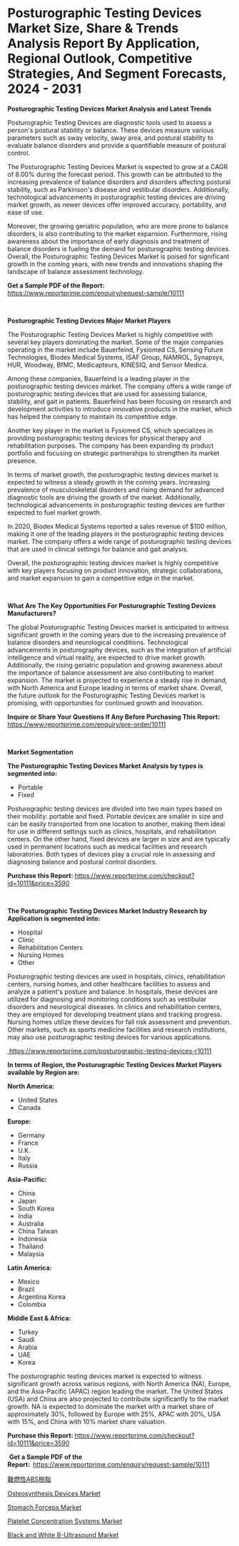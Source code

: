 <p><h1>Posturographic Testing Devices Market Size, Share & Trends Analysis Report By Application, Regional Outlook, Competitive Strategies, And Segment Forecasts, 2024 - 2031</h1></p><p><strong>Posturographic Testing Devices Market Analysis and Latest Trends</strong></p>
<p><p>Posturographic Testing Devices are diagnostic tools used to assess a person's postural stability or balance. These devices measure various parameters such as sway velocity, sway area, and postural stability to evaluate balance disorders and provide a quantifiable measure of postural control.</p><p>The Posturographic Testing Devices Market is expected to grow at a CAGR of 8.00% during the forecast period. This growth can be attributed to the increasing prevalence of balance disorders and disorders affecting postural stability, such as Parkinson's disease and vestibular disorders. Additionally, technological advancements in posturographic testing devices are driving market growth, as newer devices offer improved accuracy, portability, and ease of use.</p><p>Moreover, the growing geriatric population, who are more prone to balance disorders, is also contributing to the market expansion. Furthermore, rising awareness about the importance of early diagnosis and treatment of balance disorders is fueling the demand for posturographic testing devices. Overall, the Posturographic Testing Devices Market is poised for significant growth in the coming years, with new trends and innovations shaping the landscape of balance assessment technology.</p></p>
<p><strong>Get a Sample PDF of the Report:&nbsp;</strong> <a href="https://www.reportprime.com/enquiry/request-sample/10111">https://www.reportprime.com/enquiry/request-sample/10111</a></p>
<p>&nbsp;</p>
<p><strong>Posturographic Testing Devices Major Market Players</strong></p>
<p><p>The Posturographic Testing Devices Market is highly competitive with several key players dominating the market. Some of the major companies operating in the market include Bauerfeind, Fysiomed CS, Sensing Future Technologies, Biodex Medical Systems, ISAF Group, NAMROL, Synapsys, HUR, Woodway, BfMC, Medicapteurs, KINESIQ, and Sensor Medica.</p><p>Among these companies, Bauerfeind is a leading player in the posturographic testing devices market. The company offers a wide range of posturographic testing devices that are used for assessing balance, stability, and gait in patients. Bauerfeind has been focusing on research and development activities to introduce innovative products in the market, which has helped the company to maintain its competitive edge.</p><p>Another key player in the market is Fysiomed CS, which specializes in providing posturographic testing devices for physical therapy and rehabilitation purposes. The company has been expanding its product portfolio and focusing on strategic partnerships to strengthen its market presence.</p><p>In terms of market growth, the posturographic testing devices market is expected to witness a steady growth in the coming years. Increasing prevalence of musculoskeletal disorders and rising demand for advanced diagnostic tools are driving the growth of the market. Additionally, technological advancements in posturographic testing devices are further expected to fuel market growth.</p><p>In 2020, Biodex Medical Systems reported a sales revenue of $100 million, making it one of the leading players in the posturographic testing devices market. The company offers a wide range of posturographic testing devices that are used in clinical settings for balance and gait analysis.</p><p>Overall, the posturographic testing devices market is highly competitive with key players focusing on product innovation, strategic collaborations, and market expansion to gain a competitive edge in the market.</p></p>
<p>&nbsp;</p>
<p><strong>What Are The Key Opportunities For Posturographic Testing Devices Manufacturers?</strong></p>
<p><p>The global Posturographic Testing Devices market is anticipated to witness significant growth in the coming years due to the increasing prevalence of balance disorders and neurological conditions. Technological advancements in posturography devices, such as the integration of artificial intelligence and virtual reality, are expected to drive market growth. Additionally, the rising geriatric population and growing awareness about the importance of balance assessment are also contributing to market expansion. The market is projected to experience a steady rise in demand, with North America and Europe leading in terms of market share. Overall, the future outlook for the Posturographic Testing Devices market is promising, with opportunities for continued growth and innovation.</p></p>
<p><strong>Inquire or Share Your Questions If Any Before Purchasing This Report:</strong> <a href="https://www.reportprime.com/enquiry/pre-order/10111">https://www.reportprime.com/enquiry/pre-order/10111</a></p>
<p>&nbsp;</p>
<p><strong>Market Segmentation</strong></p>
<p><strong>The Posturographic Testing Devices Market Analysis by types is segmented into:</strong></p>
<p><ul><li>Portable</li><li>Fixed</li></ul></p>
<p><p>Posturographic testing devices are divided into two main types based on their mobility: portable and fixed. Portable devices are smaller in size and can be easily transported from one location to another, making them ideal for use in different settings such as clinics, hospitals, and rehabilitation centers. On the other hand, fixed devices are larger in size and are typically used in permanent locations such as medical facilities and research laboratories. Both types of devices play a crucial role in assessing and diagnosing balance and postural control disorders.</p></p>
<p><strong>Purchase this Report:&nbsp;</strong><a href="https://www.reportprime.com/checkout?id=10111&price=3590">https://www.reportprime.com/checkout?id=10111&price=3590</a></p>
<p>&nbsp;</p>
<p><strong>The Posturographic Testing Devices Market Industry Research by Application is segmented into:</strong></p>
<p><ul><li>Hospital</li><li>Clinic</li><li>Rehabilitation Centers</li><li>Nursing Homes</li><li>Other</li></ul></p>
<p><p>Posturographic testing devices are used in hospitals, clinics, rehabilitation centers, nursing homes, and other healthcare facilities to assess and analyze a patient's posture and balance. In hospitals, these devices are utilized for diagnosing and monitoring conditions such as vestibular disorders and neurological diseases. In clinics and rehabilitation centers, they are employed for developing treatment plans and tracking progress. Nursing homes utilize these devices for fall risk assessment and prevention. Other markets, such as sports medicine facilities and research institutions, may also use posturographic testing devices for various applications.</p></p>
<p><a href="https://www.reportprime.com/posturographic-testing-devices-r10111">&nbsp;https://www.reportprime.com/posturographic-testing-devices-r10111</a></p>
<p><strong>In terms of Region, the Posturographic Testing Devices Market Players available by Region are:</strong></p>
<p>
    <p> <strong> North America: </strong>
        <ul>
            <li>United States</li>
            <li>Canada</li>
        </ul>
        </p> 
    <p> <strong> Europe: </strong>
        <ul>
            <li>Germany</li>
            <li>France</li>
            <li>U.K.</li>
            <li>Italy</li>
            <li>Russia</li>
        </ul>
        </p> 
    <p> <strong> Asia-Pacific: </strong>
        <ul>
            <li>China</li>
            <li>Japan</li>
            <li>South Korea</li>
            <li>India</li>
            <li>Australia</li>
            <li>China Taiwan</li>
            <li>Indonesia</li>
            <li>Thailand</li>
            <li>Malaysia</li>
        </ul>
        </p> 
    <p> <strong> Latin America: </strong>
        <ul>
            <li>Mexico</li>
            <li>Brazil</li>
            <li>Argentina Korea</li>
            <li>Colombia</li>
        </ul>
        </p> 
    <p> <strong> Middle East & Africa: </strong>
        <ul>
            <li>Turkey</li>
            <li>Saudi</li>
            <li>Arabia</li>
            <li>UAE</li>
            <li>Korea</li>
        </ul>
    </p>
    </p>
<p><p>The posturographic testing devices market is expected to witness significant growth across various regions, with North America (NA), Europe, and the Asia-Pacific (APAC) region leading the market. The United States (USA) and China are also projected to contribute significantly to the market growth. NA is expected to dominate the market with a market share of approximately 30%, followed by Europe with 25%, APAC with 20%, USA with 15%, and China with 10% market share valuation.</p></p>
<p><strong>Purchase this Report: </strong><a href="https://www.reportprime.com/checkout?id=10111&price=3590">https://www.reportprime.com/checkout?id=10111&price=3590</a></p>
<p>&nbsp;<strong>Get a Sample PDF of the Report:&nbsp;&nbsp;</strong><a href="https://www.reportprime.com/enquiry/request-sample/10111">https://www.reportprime.com/enquiry/request-sample/10111</a></p>
<p><strong></strong></p>
<p><p><a href="https://github.com/tubbs463/Market-Research-Report-List-3/blob/main/287122585923.md">難燃性ABS樹脂</a></p><p><a href="https://github.com/nafiafirdania/Market-Research-Report-List-2/blob/main/osteosynthesis-devices-market.md">Osteosynthesis Devices Market</a></p><p><a href="https://medium.com/@goldapearce28ryuytr/stomach-forceps-market-a-global-and-regional-analysis-2024-2031-3bfda6f01dfb">Stomach Forceps Market</a></p><p><a href="https://github.com/faisalayoob601/Market-Research-Report-List-2/blob/main/platelet-concentration-systems-market.md">Platelet Concentration Systems Market</a></p><p><a href="https://medium.com/@alanpeterson1911/black-and-white-b-ultrasound-market-a-global-and-regional-analysis-focus-on-end-user-product-355e9b500292">Black and White B-Ultrasound Market</a></p></p>